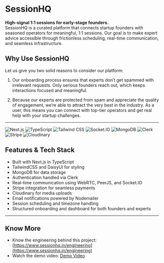 # SessionHQ

**High-signal 1:1 sessions for early-stage founders.**  
SessionHQ is a curated platform that connects startup founders with seasoned operators for meaningful, 1:1 sessions. Our goal is to make expert advice accessible through frictionless scheduling, real-time communication, and seamless infrastructure.


## Why Use SessionHQ

Let us give you two solid reasons to consider our platform:

1. Our onboarding process ensures that experts don’t get spammed with irrelevant requests. Only serious founders reach out, which keeps interactions focused and meaningful.

2. Because our experts are protected from spam and appreciate the quality of engagement, we’re able to attract the very best in the industry. As a user, this means you can connect with top-tier operators and get real help with your startup challenges.

---

![Next.js](https://img.shields.io/badge/Next.js-black?logo=next.js&logoColor=white)
![TypeScript](https://img.shields.io/badge/TypeScript-blue?logo=typescript&logoColor=white)
![Tailwind CSS](https://img.shields.io/badge/Tailwind_CSS-38B2AC?logo=tailwindcss&logoColor=white)
![Socket.IO](https://img.shields.io/badge/Socket.IO-black?logo=socket.io&logoColor=white)
![MongoDB](https://img.shields.io/badge/MongoDB-4EA94B?logo=mongodb&logoColor=white)
![Clerk](https://img.shields.io/badge/Clerk-white?logo=clerk&logoColor=black)
![Stripe](https://img.shields.io/badge/Stripe-635BFF?logo=stripe&logoColor=white)
![Cloudinary](https://img.shields.io/badge/Cloudinary-3448C5?logo=cloudinary&logoColor=white)

## Features & Tech Stack

- Built with Next.js in TypeScript  
- TailwindCSS and DaisyUI for styling  
- MongoDB for data storage  
- Authentication handled via Clerk  
- Real-time communication using WebRTC, PeerJS, and Socket.IO  
- Stripe integration for seamless payments  
- Cloudinary for media uploads  
- Email notifications powered by Nodemailer  
- Session scheduling and timezone handling  
- Structured onboarding and dashboard for both founders and experts

---

## Know More

- Know the engineering behind this project: [https://www.sessionhq.in/engineering](https://www.sessionhq.in/engineering)  
- Watch the demo video: [Demo Video](https://youtu.be/MkAJSVPy_WM)
